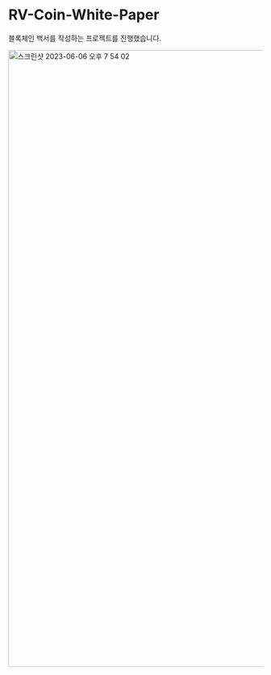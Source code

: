# RV-Coin-White-Paper

블록체인 백서를 작성하는 프로젝트를 진행했습니다.


<img width="1224" alt="스크린샷 2023-06-06 오후 7 54 02" src="https://github.com/junseokeee/RV-Coin-White-Paper/assets/88473134/51b30183-e287-4912-93c3-1c948be57c42">
